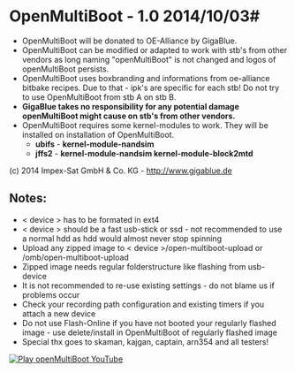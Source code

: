# OpenMultiBoot - 1.0 2014/10/03#

- OpenMultiBoot will be donated to OE-Alliance by GigaBlue.
- OpenMultiBoot can be modified or adapted to work with stb's from other vendors as long naming "openMultiBoot" is not changed and logos of openMultiBoot persists.
- OpenMultiBoot uses boxbranding and informations from oe-alliance bitbake recipes. Due to that - ipk's are specific for each stb! Do not try to use OpenMultiBoot from stb A on stb B.
- **GigaBlue takes no responsibility for any potential damage openMultiBoot might cause on stb's from other vendors.**
- OpenMultiBoot requires some kernel-modules to work. They will be installed on installation of OpenMultiBoot.
    - **ubifs** - **kernel-module-nandsim**
    - **jffs2** - **kernel-module-nandsim kernel-module-block2mtd**

(c) 2014 Impex-Sat GmbH & Co. KG - http://www.gigablue.de


## Notes: ##
- < device > has to be formated in ext4
- < device > should be a fast usb-stick or ssd - not recommended to use a normal hdd as hdd would almost never stop spinning
- Upload any zipped image to < device >/open-multiboot-upload or /omb/open-multiboot-upload
- Zipped image needs regular folderstructure like flashing from usb-device
- It is not recommended to re-use existing settings - do not blame us if problems occur
- Check your recording path configuration and existing timers if you attach a new device
- Do not use Flash-Online if you have not booted your regularly flashed image - use delete/install in OpenMultiBoot of regularly flashed image
- Special thx goes to skaman, kajgan, captain, arn354 and all testers!

[![Play openMultiBoot YouTube](http://img.youtube.com/vi/WYOYCraLoMk/0.jpg)](https://www.youtube.com/watch?v=WYOYCraLoMk)
